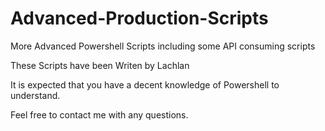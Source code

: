# Advanced-Production-Scripts
More Advanced Powershell Scripts including some API consuming scripts

These Scripts have been Writen by Lachlan

It is expected that you have a decent knowledge of Powershell to understand.

Feel free to contact me with any questions.
